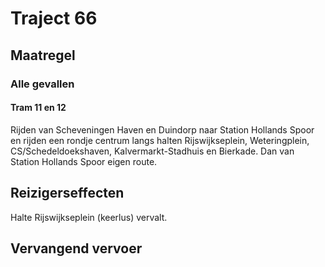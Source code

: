 # Traject 66
## Maatregel
### Alle gevallen

#### Tram 11 en 12
Rijden van Scheveningen Haven en Duindorp naar Station Hollands Spoor en  rijden een rondje centrum langs halten Rijswijkseplein, Weteringplein, CS/Schedeldoekshaven, Kalvermarkt-Stadhuis en Bierkade. Dan van Station Hollands Spoor eigen route. 

## Reizigerseffecten
Halte Rijswijkseplein (keerlus) vervalt.

## Vervangend vervoer
